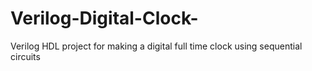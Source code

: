 # Verilog-Digital-Clock-
Verilog HDL project for making a digital full time clock using sequential circuits
